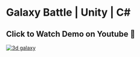 # Galaxy Battle | Unity | C#

## Click to Watch Demo on Youtube 🚀
[![3d galaxy](https://github.com/halfrussian/Galaxy-Battle/assets/84690420/8ef19228-a935-4d72-84f0-d35b2ea69d39)
](https://www.youtube.com/watch?v=eSCOlTwv_UI")

